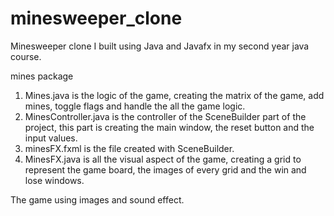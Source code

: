 # minesweeper_clone
Minesweeper clone I built using Java and Javafx in my second year java course.

mines package

1. Mines.java is the logic of the game, creating the matrix of the game, add mines, toggle flags and handle the all the game logic.
2. MinesController.java is the controller of the SceneBuilder part of the project, this part is creating the main window, the reset button and the input values.
3. minesFX.fxml is the file created with SceneBuilder.
4. MinesFX.java is all the visual aspect of the game, creating a grid to represent the game board, the images of every grid and the win and lose windows.

The game using images and sound effect.
